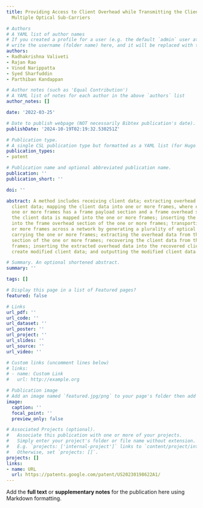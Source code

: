 ```yaml
---
title: Providing Access to Client Overhead while Transmitting the Client Signal over
  Multiple Optical Sub-Carriers

# Authors
# A YAML list of author names
# If you created a profile for a user (e.g. the default `admin` user at `content/authors/admin/`), 
# write the username (folder name) here, and it will be replaced with their full name and linked to their profile.
authors:
- Radhakrishna Valiveti
- Rajan Rao
- Vinod Narippatta
- Syed Sharfuddin
- Parthiban Kandappan

# Author notes (such as 'Equal Contribution')
# A YAML list of notes for each author in the above `authors` list
author_notes: []

date: '2022-03-25'

# Date to publish webpage (NOT necessarily Bibtex publication's date).
publishDate: '2024-10-19T02:19:32.530251Z'

# Publication type.
# A single CSL publication type but formatted as a YAML list (for Hugo requirements).
publication_types:
- patent

# Publication name and optional abbreviated publication name.
publication: ''
publication_short: ''

doi: ''

abstract: A method includes receiving client data; extracting overhead data from the
  client data; mapping the client data into one or more frames, where each of the
  one or more frames has a frame payload section and a frame overhead section, where
  the client data is mapped into the one or more frames; inserting the overhead data
  into the frame overhead section of the one or more frames; transporting the one
  or more frames across a network by generating a plurality of optical subcarriers
  carrying the one or more frames; extracting the overhead data from the frame overhead
  section of the one or more frames; recovering the client data from the one or more
  frames; inserting the extracted overhead data into the recovered client data to
  create modified client data; and outputting the modified client data.

# Summary. An optional shortened abstract.
summary: ''

tags: []

# Display this page in a list of Featured pages?
featured: false

# Links
url_pdf: ''
url_code: ''
url_dataset: ''
url_poster: ''
url_project: ''
url_slides: ''
url_source: ''
url_video: ''

# Custom links (uncomment lines below)
# links:
# - name: Custom Link
#   url: http://example.org

# Publication image
# Add an image named `featured.jpg/png` to your page's folder then add a caption below.
image:
  caption: ''
  focal_point: ''
  preview_only: false

# Associated Projects (optional).
#   Associate this publication with one or more of your projects.
#   Simply enter your project's folder or file name without extension.
#   E.g. `projects: ['internal-project']` links to `content/project/internal-project/index.md`.
#   Otherwise, set `projects: []`.
projects: []
links:
- name: URL
  url: https://patents.google.com/patent/US20230198622A1/
---
```


Add the **full text** or **supplementary notes** for the publication here using Markdown formatting.
